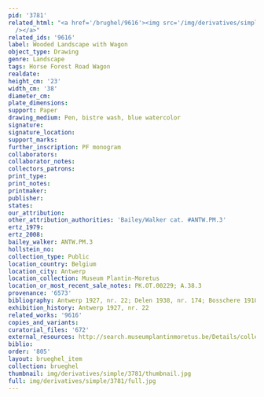 ```yaml
---
pid: '3781'
related_html: "<a href='/brughel/9616'><img src='/img/derivatives/simple/9616/thumbnail.jpg'
  /></a>"
related_ids: '9616'
label: Wooded Landscape with Wagon
object_type: Drawing
genre: Landscape
tags: Horse Forest Road Wagon
realdate: 
height_cm: '23'
width_cm: '38'
diameter_cm: 
plate_dimensions: 
support: Paper
drawing_medium: Pen, bistre wash, blue watercolor
signature: 
signature_location: 
support_marks: 
further_inscription: PF monogram
collaborators: 
collaborator_notes: 
collectors_patrons: 
print_type: 
print_notes: 
printmaker: 
publisher: 
states: 
our_attribution: 
other_attribution_authorities: 'Bailey/Walker cat. #ANTW.PM.3'
ertz_1979: 
ertz_2008: 
bailey_walker: ANTW.PM.3
hollstein_no: 
collection_type: Public
location_country: Belgium
location_city: Antwerp
location_collection: Museum Plantin-Moretus
location_or_most_recent_sale_notes: PK.OT.00229; A.38.3
provenance: '6573'
bibliography: Antwerp 1927, nr. 22; Delen 1938, nr. 174; Bosschere 1910, p. 22
exhibition_history: Antwerp 1927, nr. 22
related_works: '9616'
copies_and_variants: 
curatorial_files: '672'
external_resources: http://search.museumplantinmoretus.be/Details/collect/276960
biblio: 
order: '805'
layout: brueghel_item
collection: brueghel
thumbnail: img/derivatives/simple/3781/thumbnail.jpg
full: img/derivatives/simple/3781/full.jpg
---
```

